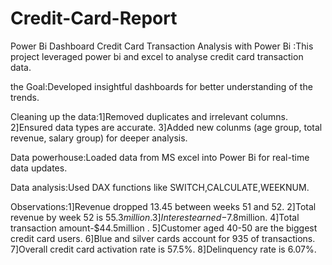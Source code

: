 # Credit-Card-Report
Power Bi Dashboard
Credit Card Transaction Analysis with Power Bi :This project leveraged power bi and excel to analyse credit card transaction data.

the Goal:Developed insightful dashboards for better understanding of the trends.

Cleaning up the data:1]Removed duplicates and irrelevant columns.
2]Ensured data types are accurate.
3]Added new colunms (age group, total revenue, salary group) for deeper analysis.

Data powerhouse:Loaded data from MS excel into Power Bi for real-time data updates.

Data analysis:Used DAX functions like SWITCH,CALCULATE,WEEKNUM.

Observations:1]Revenue dropped 13.45 between weeks 51 and 52.
2]Total revenue by week 52 is $55.3 million.
3]Interest earned-$7.8million.
4]Total transaction amount-$44.5million .
5]Customer aged 40-50 are the biggest credit card users.
6]Blue and silver cards account for 935 of transactions.
7]Overall credit card activation rate is 57.5%.
8]Delinquency rate is 6.07%.

